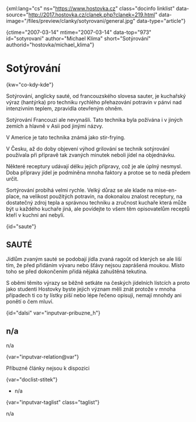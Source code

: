 
{xml:lang="cs" ns="https://www.hostovka.cz" class="docinfo linklist" data-source="http://2017.hostovka.cz/clanek.php?clanek=219.html" data-image="/files/preview/clanky/sotyrovani/general.jpg" data-type="article"}

{ctime="2007-03-14" mtime="2007-03-14" data-top="973" id="sotyrovani" author="Michael Klíma" short="Sotýrování" authorid="hostovka/michael_klima"}

# Sotýrování 

{kw="co-kdy-kde"}

Sotýrování, anglicky sauté, od francouzského slovesa sauter, je kuchařský výraz (hantýrka) pro techniku rychlého přehazování potravin v pánvi nad intenzivním teplem, zpravidla otevřeným ohněm. 

Sotýrování Francouzi ale nevynašli. Tato technika byla požívána i v jiných zemích a hlavně v Asii pod jinými názvy. 

V Americe je tato technika známá jako stir-frying. 

V Česku, až do doby objevení výhod grilování se technik sotýrování používala při přípravě tak zvaných minutek neboli jídel na objednávku. 

Některé receptury udávají délku jejich přípravy, což je ale úplný nesmysl. Doba přípravy jídel je podmíněna mnoha faktory a protoe se to nedá předem určit. 

Sortýrování probíhá velmi rychle. Velký důraz se ale klade na mise-en- place, na velikost použitých potravin, na dokonalou znalost receptury, na dostatečný zdroj tepla a správnou techniku a zručnost kuchaře která může být u každého kuchaře jiná, ale povídejte to všem těm opisovatelům receptů kteří v kuchni ani nebyli. 

{id="saute"}

## SAUTÉ 

Jídlům zvaným sauté se podobají jídla zvaná ragoût od kterých se ale liší tím, že před přidáním vývaru nebo šťávy nejsou zaprášená moukou. Místo toho se před dokončením přidá nějaká zahuštěná tekutina. 

S oběmi těmito výrazy se běžně setkáte na českých jídelních lístcích a proto jako studenti Hostovky byste jejich význam měli znát protože v mnoha případech ti co ty lístky píší nebo lépe řečeno opisuji, nemají mnohdy ani ponětí o čem mluví. 

{id="dalsi" var="inputvar-pribuzne_h"}

## n/a 

n/a 

{var="inputvar-relation@var"}

Příbuzné články nejsou k dispozici 

{var="doclist-stitek"}

  * n/a 

{var="inputvar-taglist" class="taglist"}

n/a

